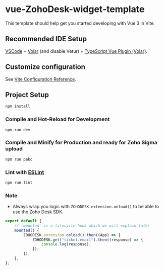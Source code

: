 # vue-ZohoDesk-widget-template

This template should help get you started developing with Vue 3 in Vite.

## Recommended IDE Setup

[VSCode](https://code.visualstudio.com/) + [Volar](https://marketplace.visualstudio.com/items?itemName=Vue.volar) (and disable Vetur) + [TypeScript Vue Plugin (Volar)](https://marketplace.visualstudio.com/items?itemName=Vue.vscode-typescript-vue-plugin).

## Customize configuration

See [Vite Configuration Reference](https://vitejs.dev/config/).

## Project Setup

```sh
npm install
```

### Compile and Hot-Reload for Development

```sh
npm run dev
```

### Compile and Minify for Production and ready for Zoho Sigma upload

```sh
npm run pakc
```

### Lint with [ESLint](https://eslint.org/)

```sh
npm run lint
```

### Note
 - Always wrap you logic with `ZOHODESK.extension.onload()` to be able to use the Zoho Desk SDK.
```js
export default {
    // `mounted` is a lifecycle hook which we will explain later
    mounted() {
        ZOHODESK.extension.onload().then((App) => {
            ZOHODESK.get("ticket.email").then((response) => {
                console.log(response);
            });
        });
    },
};
```
